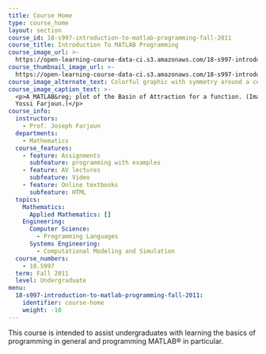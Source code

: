 ```yaml
---
title: Course Home
type: course_home
layout: section
course_id: 18-s997-introduction-to-matlab-programming-fall-2011
course_title: Introduction To MATLAB Programming
course_image_url: >-
  https://open-learning-course-data-ci.s3.amazonaws.com/18-s997-introduction-to-matlab-programming-fall-2011/f5e3d4a851671a690f037c1f6e91abf9_18-s997f11.jpg
course_thumbnail_image_url: >-
  https://open-learning-course-data-ci.s3.amazonaws.com/18-s997-introduction-to-matlab-programming-fall-2011/8d4974c308fcba73dd8210a64eba97fe_18-s997f11-th.jpg
course_image_alternate_text: Colorful graphic with symmetry around a center point.
course_image_caption_text: >-
  <p>A MATLAB&reg; plot of the Basin of Attraction for a function. (Image by
  Yossi Farjoun.)</p>
course_info:
  instructors:
    - Prof. Joseph Farjoun
  departments:
    - Mathematics
  course_features:
    - feature: Assignments
      subfeature: programming with examples
    - feature: AV lectures
      subfeature: Video
    - feature: Online textbooks
      subfeature: HTML
  topics:
    Mathematics:
      Applied Mathematics: []
    Engineering:
      Computer Science:
        - Programming Languages
      Systems Engineering:
        - Computational Modeling and Simulation
  course_numbers:
    - 18.S997
  term: Fall 2011
  level: Undergraduate
menu:
  18-s997-introduction-to-matlab-programming-fall-2011:
    identifier: course-home
    weight: -10
---
```

This course is intended to assist undergraduates with learning the basics of programming in general and programming MATLAB® in particular.
